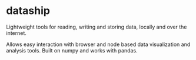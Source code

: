 # dataship

Lightweight tools for reading, writing and storing data, locally and over the internet.

Allows easy interaction with browser and node based data visualization and analysis tools.
Built on numpy and works with pandas.
